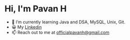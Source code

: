 <h1> Hi, I'm Pavan H </h1>

- 🌱 I’m currently learning Java and DSA, MySQL, Unix, Git.
- 😀 My [Linkedin](https://www.linkedin.com/in/pavan-h-808a1a19b/)
- 📫 Reach out to me at officialpavanh@gmail.com
  

<!---
pavanhGit/pavanhGit is a ✨ special ✨ repository because its `README.md` (this file) appears on your GitHub profile.
You can click the Preview link to take a look at your changes.
--->
